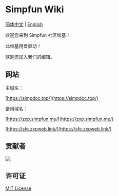 # Simpfun Wiki

[简体中文](README.md) | [English](README_EN.md)

欢迎您来到 Simpfun 社区维基！

此维基用爱驱动！

欢迎您加入我们的编辑。

## 网站

主域名：

[https://simpdoc.top/](https://simpdoc.top/)

备用域名：

[https://zxp.simpfun.me/](https://zxp.simpfun.me/)

[https://sfe.zxpweb.link/](https://sfe.zxpweb.link/)

## 贡献者

<a href="https://github.com/ZengXiaoPi/Simpfun_Wiki/graphs/contributors">
  <img src="https://contrib.rocks/image?repo=ZengXiaoPi/Simpfun_Wiki" />
</a>

## 许可证

[MIT License](https://github.com/ZengXiaoPi/Simpfun_Wiki/blob/main/LICENSE)
